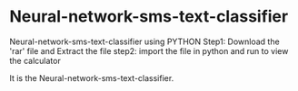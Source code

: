 # Neural-network-sms-text-classifier
Neural-network-sms-text-classifier using PYTHON
Step1: Download the 'rar' file and Extract the file 
step2: import the file in python and run to view the calculator

It is the Neural-network-sms-text-classifier.
